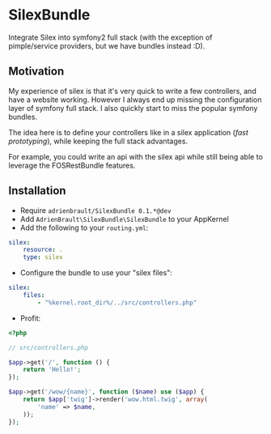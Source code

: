 SilexBundle
===========

Integrate Silex into symfony2 full stack (with the exception of pimple/service providers, but we have bundles instead
:D).

Motivation
----------

My experience of silex is that it's very quick to write a few controllers, and have a website working.
However I always end up missing the configuration layer of symfony full stack. I also quickly start to miss
the popular symfony bundles.

The idea here is to define your controllers like in a silex application (*fast prototyping*), while keeping the
full stack advantages.

For example, you could write an api with the silex api while still being able to leverage the FOSRestBundle features.

Installation
------------

- Require `adrienbrault/SilexBundle 0.1.*@dev`
- Add `AdrienBrault\SilexBundle\SilexBundle` to your AppKernel
- Add the following to your `routing.yml`:
```yaml
silex:
    resource: .
    type: silex
```
- Configure the bundle to use your "silex files":
```yaml
silex:
    files:
        - "%kernel.root_dir%/../src/controllers.php"
```
- Profit:
```php
<?php

// src/controllers.php

$app->get('/', function () {
    return 'Hello!';
});

$app->get('/wow/{name}', function ($name) use ($app) {
    return $app['twig']->render('wow.html.twig', array(
        'name' => $name,
    ));
});
```
